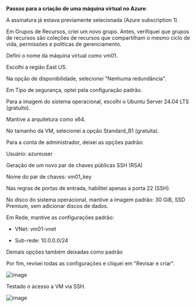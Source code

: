 **Passos para a criação de uma máquina virtual no Azure**:

A assinatura já estava previamente selecionada (Azure subscription 1).

Em Grupos de Recursos, criei um novo grupo. Antes, verifiquei que grupos de recursos são coleções de recursos que compartilham o mesmo ciclo de vida, permissões e políticas de gerenciamento.

Defini o nome da máquina virtual como vm01.

Escolhi a região East US.

Na opção de disponibilidade, selecionei "Nenhuma redundância".

Em Tipo de segurança, optei pela configuração padrão.

Para a imagem do sistema operacional, escolhi o Ubuntu Server 24.04 LTS (gratuito).

Mantive a arquitetura como x64.

No tamanho da VM, selecionei a opção Standard_B1 (gratuita).

Para a conta de administrador, deixei as opções padrão:

Usuário: azureuser

Geração de um novo par de chaves públicas SSH (RSA)

Nome do par de chaves: vm01_key

Nas regras de portas de entrada, habilitei apenas a porta 22 (SSH).

No disco do sistema operacional, mantive a imagem padrão: 30 GiB, SSD Premium, sem adicionar discos de dados.

Em Rede, mantive as configurações padrão:

  - VNet: vm01-vnet

  - Sub-rede: 10.0.0.0/24

Demais opções também deixadas como padrão

Por fim, revisei todas as configurações e cliquei em "Revisar e criar".

![image](https://github.com/user-attachments/assets/d24fb23b-c7e2-4ed5-ad17-3d6e0edbe078)

Testado o acesso a VM via SSH.

![image](https://github.com/user-attachments/assets/f5194a33-9c64-4d9d-8c75-44e5db64183f)




